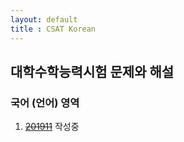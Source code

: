 ```yaml
---
layout: default
title : CSAT Korean
---
```


## 대학수학능력시험 문제와 해설

### 국어 (언어) 영역

1. ~~[201911](./201911/201911.md)~~ 작성중